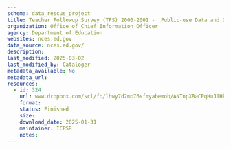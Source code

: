 ```yaml
---
schema: data_rescue_project 
title: Teacher Followup Survey (TFS) 2000-2001 -  Public-use Data and Documentation
organization: Office of Chief Information Officer
agency: Department of Education
websites: nces.ed.gov
data_source: nces.ed.gov/
description: 
last_modified: 2025-03-02
last_modified_by: Cataloger
metadata_available: No
metadata_url: 
resources:
  - id: 324
    url: www.dropbox.com/scl/fo/lhwy7d2mp76sfmyabemob/ANTnpXBaCPqHuJ1HkD57hA8?rlkey=mtcs91fjbyvvxuygghnfbbmr1&dl=0
    format: 
    status: Finished
    size: 
    download_date: 2025-01-31
    maintainer: ICPSR
    notes: 
---
```

